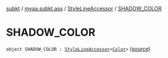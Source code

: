 [subkt](../../index.md) / [myaa.subkt.ass](../index.md) / [StyleLineAccessor](index.md) / [SHADOW_COLOR](./-s-h-a-d-o-w_-c-o-l-o-r.md)

# SHADOW_COLOR

`object SHADOW_COLOR : `[`StyleLineAccessor`](index.md)`<`[`Color`](https://docs.oracle.com/javase/9/docs/api/java/awt/Color.html)`>` [(source)](https://github.com/Myaamori/SubKt/blob/0.1.4/src/main/kotlin/myaa/subkt/ass/parser.kt#L502)